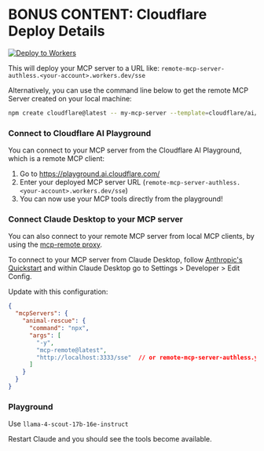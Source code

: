 # BONUS CONTENT: Cloudflare Deploy Details

<!-- TODO: make sure this button works for our project -->
[![Deploy to Workers](https://deploy.workers.cloudflare.com/button)](https://deploy.workers.cloudflare.com/?url=https://github.com/cloudflare/ai/tree/main/demos/remote-mcp-authless)

This will deploy your MCP server to a URL like: `remote-mcp-server-authless.<your-account>.workers.dev/sse`

Alternatively, you can use the command line below to get the remote MCP Server created on your local machine:

```bash
npm create cloudflare@latest -- my-mcp-server --template=cloudflare/ai/demos/remote-mcp-authless
```

### Connect to Cloudflare AI Playground

You can connect to your MCP server from the Cloudflare AI Playground, which is a remote MCP client:

1. Go to <https://playground.ai.cloudflare.com/>
2. Enter your deployed MCP server URL (`remote-mcp-server-authless.<your-account>.workers.dev/sse`)
3. You can now use your MCP tools directly from the playground!

### Connect Claude Desktop to your MCP server

You can also connect to your remote MCP server from local MCP clients, by using the [mcp-remote proxy](https://www.npmjs.com/package/mcp-remote).

To connect to your MCP server from Claude Desktop, follow [Anthropic's Quickstart](https://modelcontextprotocol.io/quickstart/user) and within Claude Desktop go to Settings > Developer > Edit Config.

Update with this configuration:

```json
{
  "mcpServers": {
    "animal-rescue": {
      "command": "npx",
      "args": [
        "-y",
        "mcp-remote@latest",
        "http://localhost:3333/sse"  // or remote-mcp-server-authless.your-account.workers.dev/sse
      ]
    }
  }
}
```

### Playground

Use `llama-4-scout-17b-16e-instruct`

Restart Claude and you should see the tools become available.
